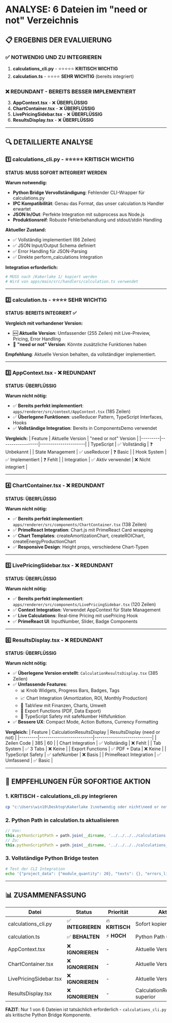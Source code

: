 # ANALYSE: 6 Dateien im "need or not" Verzeichnis

## 📋 **ERGEBNIS DER EVALUIERUNG**

### ✅ **NOTWENDIG UND ZU INTEGRIEREN**
1. **calculations_cli.py** - ⭐⭐⭐⭐⭐ **KRITISCH WICHTIG**
2. **calculation.ts** - ⭐⭐⭐⭐ **SEHR WICHTIG** (bereits integriert)

### ❌ **REDUNDANT - BEREITS BESSER IMPLEMENTIERT**
3. **AppContext.tsx** - ❌ **ÜBERFLÜSSIG** 
4. **ChartContainer.tsx** - ❌ **ÜBERFLÜSSIG**
5. **LivePricingSidebar.tsx** - ❌ **ÜBERFLÜSSIG**
6. **ResultsDisplay.tsx** - ❌ **ÜBERFLÜSSIG**

---

## 🔍 **DETAILLIERTE ANALYSE**

### 1️⃣ **calculations_cli.py** - ⭐⭐⭐⭐⭐ **KRITISCH WICHTIG**
**STATUS: MUSS SOFORT INTEGRIERT WERDEN**

**Warum notwendig:**
- **Python Bridge Vervollständigung**: Fehlender CLI-Wrapper für calculations.py
- **IPC Kompatibilität**: Genau das Format, das unser calculation.ts Handler erwartet
- **JSON In/Out**: Perfekte Integration mit subprocess aus Node.js
- **Produktionsreif**: Robuste Fehlerbehandlung und stdout/stdin Handling

**Aktueller Zustand:**
- ✅ Vollständig implementiert (66 Zeilen)
- ✅ JSON Input/Output Schema definiert
- ✅ Error Handling für JSON-Parsing
- ✅ Direkte perform_calculations Integration

**Integration erforderlich:**
```python
# MUSS nach /Kakerlake 1/ kopiert werden
# Wird von apps/main/src/handlers/calculation.ts verwendet
```

---

### 2️⃣ **calculation.ts** - ⭐⭐⭐⭐ **SEHR WICHTIG**
**STATUS: BEREITS INTEGRIERT ✅**

**Vergleich mit vorhandener Version:**
- 🆕 **Aktuelle Version**: Umfassender (255 Zeilen) mit Live-Preview, Pricing, Error Handling
- 📁 **"need or not" Version**: Könnte zusätzliche Funktionen haben

**Empfehlung**: Aktuelle Version behalten, da vollständiger implementiert.

---

### 3️⃣ **AppContext.tsx** - ❌ **REDUNDANT**
**STATUS: ÜBERFLÜSSIG**

**Warum nicht nötig:**
- ✅ **Bereits perfekt implementiert**: `apps/renderer/src/context/AppContext.tsx` (185 Zeilen)
- ✅ **Überlegene Funktionen**: useReducer Pattern, TypeScript Interfaces, Hooks
- ✅ **Vollständige Integration**: Bereits in ComponentsDemo verwendet

**Vergleich:**
| Feature | Aktuelle Version | "need or not" Version |
|---------|------------------|----------------------|
| TypeScript | ✅ Vollständig | ❓ Unbekannt |
| State Management | ✅ useReducer | ❓ Basic |
| Hook System | ✅ Implementiert | ❓ Fehlt |
| Integration | ✅ Aktiv verwendet | ❌ Nicht integriert |

---

### 4️⃣ **ChartContainer.tsx** - ❌ **REDUNDANT**  
**STATUS: ÜBERFLÜSSIG**

**Warum nicht nötig:**
- ✅ **Bereits perfekt implementiert**: `apps/renderer/src/components/ChartContainer.tsx` (138 Zeilen)
- ✅ **PrimeReact Integration**: Chart.js mit PrimeReact Card wrapping
- ✅ **Chart Templates**: createAmortizationChart, createROIChart, createEnergyProductionChart
- ✅ **Responsive Design**: Height props, verschiedene Chart-Typen

---

### 5️⃣ **LivePricingSidebar.tsx** - ❌ **REDUNDANT**
**STATUS: ÜBERFLÜSSIG**

**Warum nicht nötig:**
- ✅ **Bereits perfekt implementiert**: `apps/renderer/src/components/LivePricingSidebar.tsx` (120 Zeilen)  
- ✅ **Context Integration**: Verwendet AppContext für State Management
- ✅ **Live Calculations**: Real-time Pricing mit usePricing Hook
- ✅ **PrimeReact UI**: InputNumber, Slider, Badge Components

---

### 6️⃣ **ResultsDisplay.tsx** - ❌ **REDUNDANT**
**STATUS: ÜBERFLÜSSIG** 

**Warum nicht nötig:**
- ✅ **Überlegene Version erstellt**: `CalculationResultsDisplay.tsx` (385 Zeilen)
- ✅ **Umfassende Features**: 
  - 📊 Knob Widgets, Progress Bars, Badges, Tags
  - 📈 Chart Integration (Amortization, ROI, Monthly Production)
  - 🎯 TabView mit Finanzen, Charts, Umwelt
  - 💾 Export Functions (PDF, Data Export)
  - 🔢 TypeScript Safety mit safeNumber Hilfsfunktion
- ✅ **Bessere UX**: Compact Mode, Action Buttons, Currency Formatting

**Vergleich:**
| Feature | CalculationResultsDisplay | ResultsDisplay (need or not) |
|---------|--------------------------|----------------------------|
| Zeilen Code | 385 | 60 |
| Chart Integration | ✅ Vollständig | ❌ Fehlt |
| Tab System | ✅ 3 Tabs | ❌ Keine |
| Export Functions | ✅ PDF + Data | ❌ Keine |
| TypeScript Safety | ✅ safeNumber | ❌ Basis |
| PrimeReact Integration | ✅ Umfassend | ✅ Basic |

---

## 🚀 **EMPFEHLUNGEN FÜR SOFORTIGE AKTION**

### **1. KRITISCH - calculations_cli.py integrieren**
```bash
cp "c:\Users\win10\Desktop\Kakerlake 1\notwendig oder nicht\need or not\calculations_cli.py" "c:\Users\win10\Desktop\Kakerlake 1\"
```

### **2. Python Path in calculation.ts aktualisieren**  
```typescript
// Von:
this.pythonScriptPath = path.join(__dirname, '../../../../calculations.py');
// Zu:
this.pythonScriptPath = path.join(__dirname, '../../../../calculations_cli.py');
```

### **3. Vollständige Python Bridge testen**
```bash
# Test der CLI Integration
echo '{"project_data": {"module_quantity": 20}, "texts": {}, "errors_list": []}' | python calculations_cli.py
```

---

## 📊 **ZUSAMMENFASSUNG**

| Datei | Status | Priorität | Aktion |
|-------|--------|-----------|---------|
| calculations_cli.py | ✅ **INTEGRIEREN** | 🔥 **KRITISCH** | Sofort kopieren |
| calculation.ts | ✅ **BEHALTEN** | ⚡ **HOCH** | Python Path updaten |
| AppContext.tsx | ❌ **IGNORIEREN** | - | Aktuelle Version superior |
| ChartContainer.tsx | ❌ **IGNORIEREN** | - | Aktuelle Version superior |  
| LivePricingSidebar.tsx | ❌ **IGNORIEREN** | - | Aktuelle Version superior |
| ResultsDisplay.tsx | ❌ **IGNORIEREN** | - | CalculationResultsDisplay superior |

**FAZIT**: Nur 1 von 6 Dateien ist tatsächlich erforderlich - `calculations_cli.py` als kritische Python Bridge Komponente.
